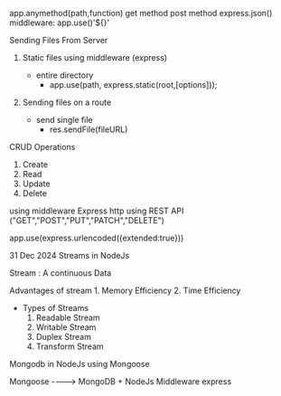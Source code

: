 app.anymethod(path,function)
get method
post method
    express.json() middleware:
        app.use()'${}'



Sending Files From Server

1. Static files using middleware (express)
    - entire directory 
        - app.use(path, express.static(root,[options]));

    
2. Sending files on a route
    - send single file
        - res.sendFile(fileURL)

CRUD Operations

1. Create
2. Read
3. Update
4. Delete

using middleware Express
http
using REST API ("GET","POST","PUT","PATCH","DELETE")

app.use(express.urlencoded({extended:true}))

31 Dec 2024
Streams in NodeJs

Stream : A continuous Data

Advantages of stream
    1. Memory Efficiency
    2. Time Efficiency

- Types of Streams
    1. Readable Stream
    2. Writable Stream
    3. Duplex Stream
    4. Transform Stream

Mongodb in NodeJs using Mongoose

Mongoose ----> MongoDB + NodeJs
Middleware express